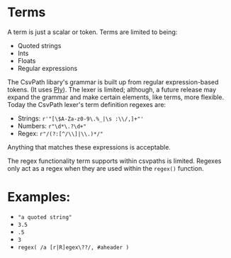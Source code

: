 
# Terms

A term is just a scalar or token. Terms are limited to being:
- Quoted strings
- Ints
- Floats
- Regular expressions

The CsvPath libary's grammar is built up from regular expression-based tokens. (It uses <a href='https://ply.readthedocs.io/en/latest/'>Ply</a>). The lexer is limited; although, a future release may expand the grammar and make certain elements, like terms, more flexible. Today the CsvPath lexer's term definition regexes are:

- Strings: `r'"[\$A-Za-z0-9\.%_|\s :\\/,]+"'`
- Numbers: `r"\d*\.?\d+"`
- Regex: `r"/(?:[^/\\]|\\.)*/"`

Anything that matches these expressions is acceptable.

The regex functionality term supports within csvpaths is limited. Regexes only act as a regex when they are used within the `regex()` function.

# Examples:

- `"a quoted string"`
- `3.5`
- `.5`
- `3`
- `regex( /a [r|R]egex\??/, #aheader )`


